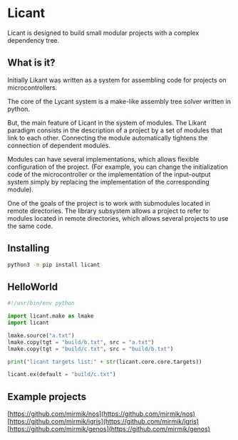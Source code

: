 # Licant

Licant is designed to build small modular projects with a complex dependency tree.

What is it?
-----------
Initially Likant was written as a system for assembling code for projects on microcontrollers.

The core of the Lycant system is a make-like assembly tree solver written in python.

But, the main feature of Licant in the system of modules.
The Likant paradigm consists in the description of a project by a set of modules that link to each other. Connecting the module automatically tightens the connection of dependent modules.

Modules can have several implementations, which allows flexible configuration of the project. (For example, you can change the initialization code of the microcontroller or the implementation of the input-output system simply by replacing the implementation of the corresponding module).

One of the goals of the project is to work with submodules located in remote directories. The library subsystem allows a project to refer to modules located in remote directories, which allows several projects to use the same code.

Installing
----------

```sh
python3 -m pip install licant
```

HelloWorld
----------
```python
#!/usr/bin/env python

import licant.make as lmake
import licant

lmake.source("a.txt")
lmake.copy(tgt = "build/b.txt", src = "a.txt")
lmake.copy(tgt = "build/c.txt", src = "build/b.txt")

print("licant targets list:" + str(licant.core.core.targets))

licant.ex(default = "build/c.txt")
```

Example projects
----------------
[https://github.com/mirmik/nos](https://github.com/mirmik/nos)  
[https://github.com/mirmik/igris](https://github.com/mirmik/igris)  
[https://github.com/mirmik/genos](https://github.com/mirmik/genos)  
